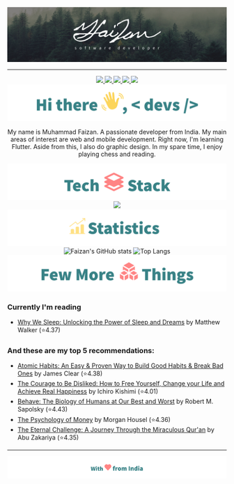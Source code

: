 <div align="center">
<img src="img/hero_banner.svg">

<!-- uncomment to change banner
<img src="https://capsule-render.vercel.app/api?type=waving&&color=0:4CB8C4,100:3CD3AD&height=300&section=header&text=Muhammad%20Faizan&fontSize=90&fontColor=FCFFE7" />
-->

---

<!--Header: end-->

<!--Social Links Badges: start-->

<a href="https://github.com/mralpha786">
  <img src="https://img.shields.io/badge/GitHub-181717.svg?style=for-the-badge&logo=GitHub&logoColor=white">
</a>
<a href="https://linkedin.com/in/mralpha786">
  <img src="https://img.shields.io/badge/LinkedIn-0A66C2.svg?style=for-the-badge&logo=LinkedIn&logoColor=white">
</a>
<a href="https://reddit.com/user/mralpha786">
  <img src="https://img.shields.io/badge/Reddit-FF4500.svg?style=for-the-badge&logo=Reddit&logoColor=white">
</a>
<a href="https://lichess.org/@/anon007">
  <img src="https://img.shields.io/badge/Lichess-000000.svg?style=for-the-badge&logo=Lichess&logoColor=white">
</a>
<a href="https://www.goodreads.com/user/show/159447401-muhammad-faizan">
  <img src="https://img.shields.io/badge/Goodreads-F3F1EA?style=for-the-badge&logo=goodreads&logoColor=372213">
</a>

<!--Social Links Badges: end-->

<!--About me: start-->
<img src="img/hi_there.png">

<p>My name is Muhammad Faizan. A passionate developer from India. My main areas of interest are web and mobile development. Right now, I'm learning Flutter. Aside from this, I also do graphic design. In my spare time, I enjoy playing chess and reading.</p>

<!--About me: end-->

<!--Tech stack: start-->

<img src="img/tech_stack.png">

<img src="https://skillicons.dev/icons?i=java,dart,python,kotlin,bash,md,mysql,gradle,flutter,git,github,firebase,heroku,androidstudio,vscode,vim,idea,ai,ps,linux&perline=10" />

<!--Tech stack: end-->

<!--Statistics: start-->

<img src="img/statistics.png">

  <img alt="Faizan's GitHub stats" width="406" src="https://github-readme-stats.vercel.app/api?username=mralpha786&custom_title=Github+Stats&bg_color=00000000&hide_border=true&show_icons=true&text_color=667799&title_color=388286&icon_color=388286">
  <img alt="Top Langs" width="350" src="https://github-readme-stats.vercel.app/api/top-langs/?username=mralpha786&layout=compact&hide_border=true&bg_color=00000000&text_color=667799&custom_title=Top+Languages&title_color=388286">

<!--Statistics: end-->

<!--More Details: start-->

<img src="img/more_things.png">
</div>

### Currently I'm reading

<!-- CURRENT:START -->
- [Why We Sleep: Unlocking the Power of Sleep and Dreams](https://www.goodreads.com/review/show/5185699603?utm_medium=api&utm_source=rss) by Matthew Walker (⭐️4.37)
<!-- CURRENT:END -->

### And these are my top 5 recommendations:

<!-- TOP-FIVE:START -->
- [Atomic Habits: An Easy & Proven Way to Build Good Habits & Break Bad Ones](https://www.goodreads.com/review/show/5163920324?utm_medium=api&utm_source=rss) by James Clear (⭐️4.38)
- [The Courage to Be Disliked: How to Free Yourself, Change your Life and Achieve Real Happiness](https://www.goodreads.com/review/show/5163912949?utm_medium=api&utm_source=rss) by Ichiro Kishimi (⭐️4.01)
- [Behave: The Biology of Humans at Our Best and Worst](https://www.goodreads.com/review/show/5163914631?utm_medium=api&utm_source=rss) by Robert M. Sapolsky (⭐️4.43)
- [The Psychology of Money](https://www.goodreads.com/review/show/5163921048?utm_medium=api&utm_source=rss) by Morgan Housel (⭐️4.36)
- [The Eternal Challenge: A Journey Through the Miraculous Qur'an](https://www.goodreads.com/review/show/5163922673?utm_medium=api&utm_source=rss) by Abu Zakariya (⭐️4.35)
<!-- TOP-FIVE:END -->

<!--More Details: end-->

<!--Footer: start-->
<div align="center">

---

<img src="img/with_love.png">
</div>
